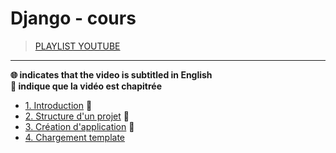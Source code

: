 # Django - cours

> [PLAYLIST YOUTUBE](https://www.youtube.com/playlist?list=PLrSOXFDHBtfED_VFTa6labxAOPh29RYiO)

---

**🌐 indicates that the video is subtitled in English**<br>
**🔢 indique que la vidéo est chapitrée**

+ [1. Introduction](https://www.youtube.com/watch?v=iBGhDHtysAA) 🔢
+ [2. Structure d'un projet](https://www.youtube.com/watch?v=rMHSCeA8Bfw) 🔢
+ [3. Création d'application](https://www.youtube.com/watch?v=t1B3NocLLWY) 🔢
+ [4. Chargement template](https://www.youtube.com/watch?v=82M_yuQ3CAY)
